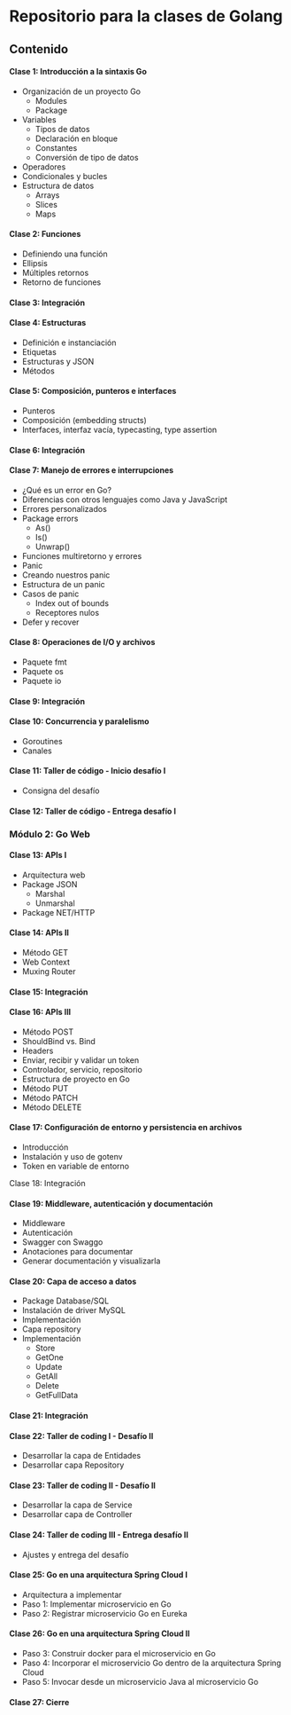 # Repositorio para la clases de Golang

## Contenido

#### Clase 1: Introducción a la sintaxis Go



* Organización de un proyecto Go
    * Modules
    * Package
* Variables
    *  Tipos de datos
    * Declaración en bloque
    * Constantes
    * Conversión de tipo de datos
* Operadores
* Condicionales y bucles
* Estructura de datos
    * Arrays
    * Slices
    * Maps


#### Clase 2: Funciones



* Definiendo una función
* Ellipsis
* Múltiples retornos
* Retorno de funciones


#### Clase 3: Integración


#### Clase 4: Estructuras



* Definición e instanciación
* Etiquetas
* Estructuras y JSON
* Métodos


#### Clase 5: Composición, punteros e interfaces



* Punteros
* Composición (embedding structs)
* Interfaces, interfaz vacía, typecasting, type assertion


#### Clase 6: Integración


#### Clase 7: Manejo de errores e interrupciones



* ¿Qué es un error en Go?
* Diferencias con otros lenguajes como Java y JavaScript
* Errores personalizados
* Package errors
    * As()
    * Is()
    * Unwrap()
* Funciones multiretorno y errores
* Panic
* Creando nuestros panic
* Estructura de un panic
* Casos de panic
    * Index out of bounds
    * Receptores nulos
* Defer y recover


#### Clase 8: Operaciones de I/O y archivos



* Paquete fmt
* Paquete os
* Paquete io


#### Clase 9: Integración


#### Clase 10: Concurrencia y paralelismo



* Goroutines
* Canales


#### Clase 11: Taller de código - Inicio desafío I



* Consigna del desafío


#### Clase 12: Taller de código - Entrega desafío I


### Módulo 2: Go Web


#### Clase 13: APIs I



* Arquitectura web
* Package JSON
    * Marshal
    * Unmarshal
* Package NET/HTTP


#### Clase 14: APIs II



* Método GET
* Web Context
* Muxing Router


#### Clase 15: Integración


#### Clase 16: APIs III



* Método POST
* ShouldBind vs. Bind
* Headers
* Enviar, recibir y validar un token
* Controlador, servicio, repositorio
* Estructura de proyecto en Go
* Método PUT
* Método PATCH
* Método DELETE


#### Clase 17: Configuración de entorno y persistencia en archivos	



* Introducción
* Instalación y uso de gotenv
* Token en variable de entorno

Clase 18: Integración


#### Clase 19: Middleware, autenticación y documentación



* Middleware
* Autenticación
* Swagger con Swaggo
* Anotaciones para documentar
* Generar documentación y visualizarla


#### Clase 20: Capa de acceso a datos



* Package Database/SQL
* Instalación de driver MySQL
* Implementación
* Capa repository
* Implementación 
    * Store
    * GetOne
    * Update
    * GetAll
    * Delete
    * GetFullData


#### Clase 21: Integración


#### Clase 22: Taller de coding I - Desafío II



* Desarrollar la capa de Entidades
* Desarrollar capa Repository


#### Clase 23: Taller de coding II - Desafío II



* Desarrollar la capa de Service
* Desarrollar capa de Controller


#### Clase 24: Taller de coding III - Entrega desafío II



* Ajustes y entrega del desafío


#### Clase 25: Go en una arquitectura Spring Cloud I



* Arquitectura a implementar
* Paso 1: Implementar microservicio en Go
* Paso 2: Registrar microservicio Go en Eureka


#### Clase 26: Go en una arquitectura Spring Cloud II



* Paso 3: Construir docker para el microservicio en Go
* Paso 4: Incorporar el microservicio Go dentro de la arquitectura Spring Cloud
* Paso 5: Invocar desde un microservicio Java al microservicio Go


#### Clase 27: Cierre
